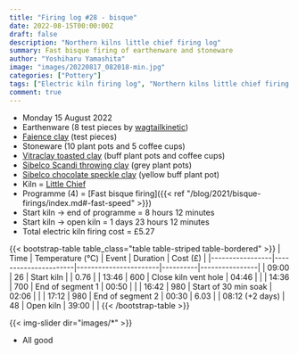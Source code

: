 ```yaml
---
title: "Firing log #28 - bisque"
date: 2022-08-15T00:00:00Z
draft: false
description: "Northern kilns little chief firing log"
summary: Fast bisque firing of earthenware and stoneware
author: "Yoshiharu Yamashita"
image: "images/20220817_082018-min.jpg"
categories: ["Pottery"]
tags: ["Electric kiln firing log", "Northern kilns little chief firing log", "Firing log", "Bisque firing"]
comment: true
---
```


- Monday 15 August 2022
- Earthenware (8 test pieces by [wagtailkinetic](https://www.instagram.com/wagtailkinetic))
- [Faience clay](https://www.cardiffpotteryworkshops.com/) (test pieces)
- Stoneware (10 plant pots and 5 coffee cups)
- [Vitraclay toasted clay](https://www.hot-clay.com/vitraclay-toasted-clay-low-high-fire.html) (buff plant pots and coffee cups)
- [Sibelco Scandi throwing clay](https://www.hot-clay.com/sibelce-scandi-throwing.html) (grey plant pots)
- [Sibelco chocolate speckle clay](https://www.hot-clay.com/sibelco-chocolate-speckle-stoneware.html) (yellow buff plant pot)
- Kiln = [Little Chief](https://northernkilns.com/product/northern-kilns-little-chief/)
- Programme (4) = [Fast bisque firing]({{< ref "/blog/2021/bisque-firings/index.md#-fast-speed" >}})
- Start kiln -> end of programme = 8 hours 12 minutes
- Start kiln -> open kiln = 1 days 23 hours 12 minutes
- Total electric kiln firing cost = &pound;5.27

{{< bootstrap-table table_class="table table-striped table-bordered" >}}
| Time            | Temperature (&deg;C) | Event                 | Duration | Cost (&pound;) |
|-----------------|----------------------|-----------------------|----------|----------------|
| 09:00           | 26                   | Start kiln            |          | 0.76           |
| 13:46           | 600                  | Close kiln vent hole  | 04:46    |                |
| 14:36           | 700                  | End of segment 1      | 00:50    |                |
| 16:42           | 980                  | Start of 30 min soak  | 02:06    |                |
| 17:12           | 980                  | End of segment 2      | 00:30    | 6.03           |
| 08:12 (+2 days) | 48                   | Open kiln             | 39:00    |                |
{{< /bootstrap-table >}}

{{< img-slider dir="images/*" >}}

- All good